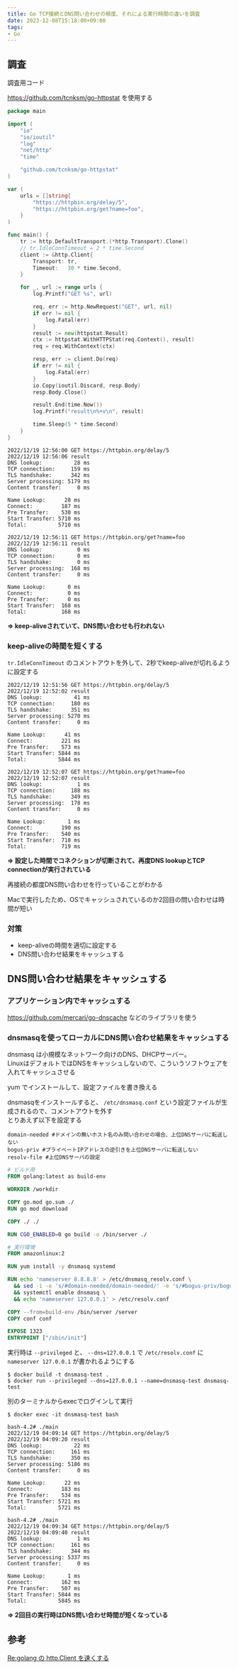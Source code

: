 ```yaml
---
title: Go TCP接続とDNS問い合わせの頻度、それによる実行時間の違いを調査
date: 2023-12-08T15:18:00+09:00
tags:
- Go
---
```


## 調査

調査用コード

https://github.com/tcnksm/go-httpstat を使用する

````go
package main

import (
	"io"
	"io/ioutil"
	"log"
	"net/http"
	"time"

	"github.com/tcnksm/go-httpstat"
)

var (
	urls = []string{
		"https://httpbin.org/delay/5",
		"https://httpbin.org/get?name=foo",
	}
)

func main() {
	tr := http.DefaultTransport.(*http.Transport).Clone()
	// tr.IdleConnTimeout = 2 * time.Second
	client := &http.Client{
		Transport: tr,
		Timeout:   30 * time.Second,
	}

	for _, url := range urls {
		log.Printf("GET %s", url)

		req, err := http.NewRequest("GET", url, nil)
		if err != nil {
			log.Fatal(err)
		}
		result := new(httpstat.Result)
		ctx := httpstat.WithHTTPStat(req.Context(), result)
		req = req.WithContext(ctx)

		resp, err := client.Do(req)
		if err != nil {
			log.Fatal(err)
		}
		io.Copy(ioutil.Discard, resp.Body)
		resp.Body.Close()

		result.End(time.Now())
		log.Printf("result\n%+v\n", result)

		time.Sleep(5 * time.Second)
	}
}
````

````
2022/12/19 12:56:00 GET https://httpbin.org/delay/5
2022/12/19 12:56:06 result
DNS lookup:          28 ms
TCP connection:     159 ms
TLS handshake:      342 ms
Server processing: 5179 ms
Content transfer:     0 ms

Name Lookup:      28 ms
Connect:         187 ms
Pre Transfer:    530 ms
Start Transfer: 5710 ms
Total:          5710 ms

2022/12/19 12:56:11 GET https://httpbin.org/get?name=foo
2022/12/19 12:56:11 result
DNS lookup:           0 ms
TCP connection:       0 ms
TLS handshake:        0 ms
Server processing:  168 ms
Content transfer:     0 ms

Name Lookup:       0 ms
Connect:           0 ms
Pre Transfer:      0 ms
Start Transfer:  168 ms
Total:           168 ms
````

**=> keep-aliveされていて、DNS問い合わせも行われない**

### keep-aliveの時間を短くする

`tr.IdleConnTimeout` のコメントアウトを外して、2秒でkeep-aliveが切れるように設定する

````
2022/12/19 12:51:56 GET https://httpbin.org/delay/5
2022/12/19 12:52:02 result
DNS lookup:          41 ms
TCP connection:     180 ms
TLS handshake:      351 ms
Server processing: 5270 ms
Content transfer:     0 ms

Name Lookup:      41 ms
Connect:         221 ms
Pre Transfer:    573 ms
Start Transfer: 5844 ms
Total:          5844 ms

2022/12/19 12:52:07 GET https://httpbin.org/get?name=foo
2022/12/19 12:52:07 result
DNS lookup:           1 ms
TCP connection:     188 ms
TLS handshake:      349 ms
Server processing:  178 ms
Content transfer:     0 ms

Name Lookup:       1 ms
Connect:         190 ms
Pre Transfer:    540 ms
Start Transfer:  718 ms
Total:           719 ms
````

**=> 設定した時間でコネクションが切断されて、再度DNS lookupとTCP connectionが実行されている**

再接続の都度DNS問い合わせを行っていることがわかる

Macで実行したため、OSでキャッシュされているのか2回目の問い合わせは時間が短い

### 対策

* keep-aliveの時間を適切に設定する
* DNS問い合わせ結果をキャッシュする

## DNS問い合わせ結果をキャッシュする

### アプリケーション内でキャッシュする

https://github.com/mercari/go-dnscache などのライブラリを使う

### dnsmasqを使ってローカルにDNS問い合わせ結果をキャッシュする

dnsmasq は小規模なネットワーク向けのDNS、DHCPサーバー。  
LinuxはデフォルトではDNSをキャッシュしないので、こういうソフトウェアを入れてキャッシュさせる

yum でインストールして、設定ファイルを書き換える

dnsmasqをインストールすると、 `/etc/dnsmasq.conf` という設定ファイルが生成されるので、コメントアウトを外す  
とりあえず以下を設定する

````
domain-needed #ドメインの無いホスト名のみ問い合わせの場合、上位DNSサーバに転送しない
bogus-priv #プライベートIPアドレスの逆引きを上位DNSサーバに転送しない
resolv-file #上位DNSサーバの設定
````

````Dockerfile
# ビルド用
FROM golang:latest as build-env

WORKDIR /workdir

COPY go.mod go.sum ./
RUN go mod download

COPY ./ ./

RUN CGO_ENABLED=0 go build -o /bin/server ./

# 実行環境
FROM amazonlinux:2

RUN yum install -y dnsmasq systemd

RUN echo 'nameserver 8.8.8.8' > /etc/dnsmasq_resolv.conf \
  && sed -i -e 's/#domain-needed/domain-needed/' -e 's/#bogus-priv/bogus-priv/' -e 's@#resolv-file=@resolv-file=/etc/dnsmasq_resolv.conf@' /etc/dnsmasq.conf \
  && systemctl enable dnsmasq \
  && echo 'nameserver 127.0.0.1' > /etc/resolv.conf

COPY --from=build-env /bin/server /server
COPY conf conf

EXPOSE 1323
ENTRYPOINT ["/sbin/init"]
````

実行時は `--privileged` と、 `--dns=127.0.0.1` で `/etc/resolv.conf` に `nameserver 127.0.0.1` が書かれるようにする

````
$ docker build -t dnsmasq-test .
$ docker run --privileged --dns=127.0.0.1 --name=dnsmasq-test dnsmasq-test
````

別のターミナルからexecでログインして実行

````shell
$ docker exec -it dnsmasq-test bash

bash-4.2# ./main
2022/12/19 04:09:14 GET https://httpbin.org/delay/5
2022/12/19 04:09:20 result
DNS lookup:          22 ms
TCP connection:     161 ms
TLS handshake:      350 ms
Server processing: 5186 ms
Content transfer:     0 ms

Name Lookup:      22 ms
Connect:         183 ms
Pre Transfer:    534 ms
Start Transfer: 5721 ms
Total:          5721 ms

bash-4.2# ./main
2022/12/19 04:09:34 GET https://httpbin.org/delay/5
2022/12/19 04:09:40 result
DNS lookup:           1 ms
TCP connection:     161 ms
TLS handshake:      344 ms
Server processing: 5337 ms
Content transfer:     0 ms

Name Lookup:       1 ms
Connect:         162 ms
Pre Transfer:    507 ms
Start Transfer: 5844 ms
Total:          5845 ms
````

**=> 2回目の実行時はDNS問い合わせ時間が短くなっている**

## 参考

[Re:golang の http.Client を速くする](https://shogo82148.github.io/blog/2017/01/14/re-golang-dns-cache/)
